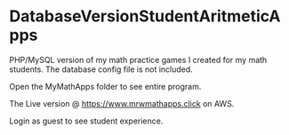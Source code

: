# DatabaseVersionStudentAritmeticApps
PHP/MySQL version of my math practice games I created for my math students. The database config file is not included.

Open the MyMathApps folder to see entire program.

The Live version @ https://www.mrwmathapps.click on AWS.

Login as guest to see student experience.
